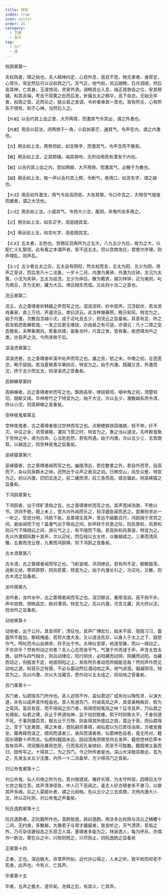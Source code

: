 ```yaml
---
title: 啸旨
index: true
icon: editor
order: 35
category:
  - 艺藏
  - 音乐
tag:
  - 孙广
  - 唐
---
```


权舆章第一  

夫权舆者，啸之始也。夫人精神内定，心目外息，我且不竞，物无害者，身常足，心常乐，常定然后可以议权舆之门。天气正，地气和，风云朗畅，日月调顺，然后丧其神，亡其身，玉液傍润，灵泉外洒，调畅其出入息，端正其唇齿之位，安其颊辅，和其舌端，考击于寂寞之缶而后发，折撮五太之精华，高下自恣，无始无卒者，权舆之音。近而论之，犹众音之发调，令听者审其一音也。耳有所主，心有所系于情性，和于心神，当然后入之。  

【`外激`】以舌约其上齿之里，大开两胥，而激其气令其出，谓之外激也。  

【`内激`】用舌以前法，闭两唇于一角，小启如麦芒，通其气，令声在内，谓之内激也。  

【`含`】用舌如上法，两唇但起，如言殊字，而激其气，令声含而不散矣。  

【`藏`】用舌如上法，正其颊辅，端其唇吻，无所动用而有潜发于内也。  

【`散`】以舌约其上齿之内，宽如两椒，大开两唇，而激其气，必散于为散也。  

【`越`】用舌如上法，每一声以舌约其上腭，令断气，绝用口，如言失字，谓之越也。  

【`大沈`】用舌如外激法，用气令自高而低，大张其喉，令口中含之，大物含气煌煌而雄者，谓之大沈也。  

【`小沈`】用舌如上法，小遏其气，令扬大小沈，属阴，命鬼吟龙多用之。  

【`疋`】用舌如上法，如言疋字，高低随其宜。  

【`叱`】用舌如上法，如言叱字，高低随其宜。  

【`五太`】五太者，五色也。宫商征羽角所为之五大，八九五少为应，故为之大，以配仁义礼智信。此有看之本谓声者，皆不逃五太。但以宫商发应，君使次序理，则声理乱，则声乱。  

【`五少`】五少者五太之应，五太自有阴阳，然太权而言，五太为阳，五少为阴。用声之至详，而后发凡十二法象，一岁十二月，内激为黄钟，外激为应钟，太沉为太簇，小沈为夹钟，五太为姑洗，五少为仲吕，散为蕤宾，越为林钟，疋为夷则，叱为南吕，含为无射，藏为大吕。律吕相生而成。又此则十法二之首也。  

流云章第二  

流云，古之善啸者听韩娥之声而写之也。湿润流转，妙中宫声。沉浮起伏，若龙游戏春泉，直上万仞，声遏流云，故曰流云。此当林塘春照，晚日和风，特宜为之。始于内激，次散自含越小沈，成于疋叱且五少，则流云之旨备矣。其音有定，所之若龙若虎若蝉若鬼，一发之后更无难挠，亦由易之有可适，亦谓云：凡十二啸之变态极矣。夫琴象南风，笙象凤啸，笛象龙吟，凡音之发，皆有象。故虎啸龙吟之类，亦音声之流，今所序故于后。  

深溪虎章第三  

深溪虎者，古之善啸者听溪中处声而写之也。雄之余，怒之末，中商之初，壮逸宽恣，略不屈挠。若当夏郁蒸华果四合，特宜为之。始于内激，既藏又含，外激而沈，终于五少而五太，则深溪虎之音备矣。  

高柳蝉章第四  

高柳蝉者，古之善啸者听而写之也。飘扬高举，缭绕萦彻，咽中角之初，清楚轻切，既断又续。华林修竹之下特宜为之。始于大沈，次以五少，激散越系而令清，终以小沈，则高柳蝉之音备矣。  

空林夜鬼章第五  

空林夜鬼者，古之善啸者夜过空林而写之也。点柳蟋蟀铁窃璚绝，轻不举，纤不灭，中征之余，浓雪昼暄，凄风飞雪之时，特宜为之。奏之当以道法，先呼群鬼聚于空林之中，递为应命，心当危危然，若有所遇。始于内激，次以五少三，去宫商耳，以越连之，则空林夜鬼之旨备矣。  

巫峡猿章第六  

巫峡猿者，古之善啸者闻而写之也。幽隐清远，若在数里之外，若自外而至，自高而下，杂以风泉群木之响，迥然出于众声之表羽之初。日映空山，风生众壑，特宜为之。初以内激，灱灱五连之，前二缓而清，后三急而高，错总偏此，则巫峡猿之旨备矣。  

下鸿鹄章第七  

下鸿鹄者，出于师旷清角之旨。古之善啸者听而写之也。其声宽绰浩渺，不绝以节。洪洞不绝，既上未上，宽大内外闻而乐之，轻浮遒急闻而恶之。尝奏则求此一一听之，受恶分明，鸿鹄下矣。且善啸无其声，至远不越数百尺，鸿鹄翔于冥冥之间，曷由闻而下也？盖激气出于辱齿之间，妙声转于风景之际，则风景和，风景和则元气下降翔云之间，游元气之上，有不随而下哉。若高秋和风景丽，特宜为之。先以外激翔风数十发声，次以疋叱，然后纯以五太终，以散越成之。三奏而清风臻，五奏而流云卷，九奏而鸿鹄降，则下鸿鹄之音备矣。  

古木鸢章第八  

古木鸢，古之善啸者闻而写之也。飞射哀咽，洪洞缭远，若有所不足，郁郁振荡，适断又续，寒郊原野，阴风若雾，特宜为之。始于内激长引之，次疋叱，又散，则古木鸢之旨备矣。  

龙吟章第九  

龙吟者，龙吟水中，古之善啸者闻而写之也。深沉郁没，重厚湿润，高不扬不杀，声中宫商，傍映嵓峦，俯对潭洞，特宜为之。先以内激，次含又藏，具大终以沈，则龙吟之旨备矣。  

动地章第十  

动地者，出于公孙。其音师旷，清征也。其声广博宏壮，始末不屈，隐隐习习，震霆所不能加。郁结掩遏，若将大激大发。又以道法先存，以身入于太上之下，鼓怒作气，呵叱而令山岳俱举，将手出于外。夫坤仪至厚，地道至静，而以一啸动之，不亦异乎？然有所动之何者？夫人心志而发乎气，气激于外而成于声，声含太宫太商，自然与四气相合，则吕动律应，阳行阴伏，必阳藏而动阴，阴藏而动阳。当藏而动之，则振发不定，地居阴阳之上，焉有所负者动而所据能息哉？然则声作而见动地之道，知音乐之有感，不必与震动然后谓动地之声。地气闭涸，烟凝阴冱，特宜为之。先以内激，次以大沈藏含，悉作动以五太成之，则动地之音备矣。  

苏门章第十一  

苏门者，仙君隐苏门所作也。圣人述而不作，盖仙君述广成务光以陶性灵，以演大道，非有以成声音作程品也。昔人有游苏门，时闻鸾凤之声，其音美畅殊异，假为之鸾凤。鸾凤有音，而不得闻之苏门者，焉得而知鸶凤之响？后寻其声，乃仙君之长啸矣。仙君之啸，非止于养道怡神，监于俗则致雍，熙于时则致太平，于身则道不死，于事则摄百灵，御五云于万物，则各得其所感应之效，莫近于音，而仙君得之。至于飞走禽兽，啸之末者，晋阮嗣宗善啸，闻仙君以为已若往诣焉，方被发握坐，藉再拜而请之，顺风而请者三，承风而请者再，仙君神色自若，竟无所对。籍因长啸数十声而去。仙君料籍固未远，因动清角而啸至四五发声，籍但觉林峦草木皆有异声，须臾飘风暴雨忽至，已而鸾凤孔雀缤纷，而至不可胜数。籍既惧又喜而归，因传写之。十得其二，为之苏门。今之所传者是也。深山大泽极高极远，宜为之，先发五太五少沈激，内外一十二法备举，方少得苏门之音矣。  

刘公命鬼章第十二  

刘公命鬼，仙人刘根之所为也。昔刘根道成，雅好长啸，为太守所屈，因啸召太守七世之祖立至。其声清净径急，中人已下恶闻之。虽志人好古啸者多不隶习，以故其声多阙。后之人莫能补者，谓之元刚格。先以五少之三去宫商，次用内激大小沈，终以疋叱则，刘公命鬼之声备矣。  

阮氏逸韵章第十三  

阮氏逸韵者，正阮籍所作也。音韵放逸，故曰逸韵。用法多比权舆与流云之鳞轣十二间，无约束，多散越，大雅君子与常才龌龊者，皆宜听之。天气清肃，氛垢之外，乃可杂埙篪俗态之乐郑卫人耳。善啸者多能为之。林泉逸人，每为呼风，亦偶作一韵法，寄在众之中，兴矩则短之，兴尽则止，则阮逸韵之旨备矣  

正章第十四  

正者，正也。深远极大，非常声所拟。近代孙公得之，人未之听。致平和而却老不死者，此声也。今有义，亡其声。  

毕章第十五  

毕者，五声之极大，道毕矣。尧舜之后，有其义，亡其声。  
